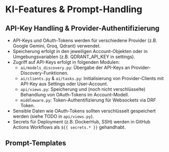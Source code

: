 # KI-Features & Prompt-Handling

## API-Key Handling & Provider-Authentifizierung
- API-Keys und OAuth-Tokens werden für verschiedene Provider (z.B. Google Gemini, Groq, Qdrant) verwendet.
- Speicherung erfolgt in den jeweiligen Account-Objekten oder in Umgebungsvariablen (z.B. QDRANT_API_KEY in settings).
- Zugriff auf API-Keys erfolgt in folgenden Modulen:
  - `ai/models_discovery.py`: Übergabe der API-Keys an Provider-Discovery-Funktionen.
  - `ai/clients.py` & `ai/tasks.py`: Initialisierung von Provider-Clients mit API-Key aus Settings oder User-Account.
  - `api/views.py`: Speicherung und (noch nicht verschlüsselte) Behandlung von OAuth-Tokens im Account-Modell.
  - `middleware.py`: Token-Authentifizierung für Websockets via DRF Token.
- Sensible Daten wie OAuth-Tokens sollten verschlüsselt gespeichert werden (siehe TODO in `api/views.py`).
- Secrets für Deployment (z.B. DockerHub, SSH) werden in GitHub Actions Workflows als `${{ secrets.* }}` gehandhabt.

## Prompt-Templates 